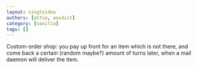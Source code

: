 ```yaml
---
layout: singleidea
authors: [attie, aosdict]
category: [vanilla]
tags: []
---
```

Custom-order shop: you pay up front for an item which is not there, and come back a certain (random maybe?) amount of turns later, when a mail daemon will deliver the item.
